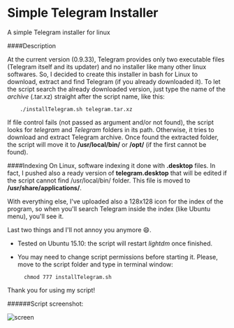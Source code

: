 Simple Telegram Installer
======
A simple Telegram installer for linux

####Description

At the current version (0.9.33), Telegram provides only two executable files (Telegram itself and its updater) and no installer like many other linux softwares. So, I decided to create this installer in bash for Linux to download, extract and find Telegram (if you already downloaded it). To let the script search the already downloaded version, just type the name of the _archive_ (.tar.xz) straight after the script name, like this:

        ./installTelegram.sh telegram.tar.xz

If file control fails (not passed as argument and/or not found), the script looks for _telegram_ and _Telegram_ folders in its path. Otherwise, it tries to download and extract Telegram archive.
Once found the extracted folder, the script will move it to **/usr/local/bin/** or **/opt/** (if the first cannot be found).

####Indexing
On Linux, software indexing it done with **.desktop** files. In fact, I pushed also a ready version of **telegram.desktop** that will be edited if the script cannot find /usr/local/bin/ folder. This file is moved to **/usr/share/applications/**.

With everything else, I've uploaded also a 128x128 icon for the index of the program, so when you'll search Telegram inside the index (like Ubuntu menu), you'll see it.

Last two things and I'll not annoy you anymore :smile:.
- Tested on Ubuntu 15.10: the script will restart _lightdm_ once finished.
- You may need to change script permissions before starting it. Please, move to the script folder and type in terminal window:

        chmod 777 installTelegram.sh

Thank you for using my script!

######Script screenshot:

![screen](http://i.imgur.com/mBmej8y.png)
